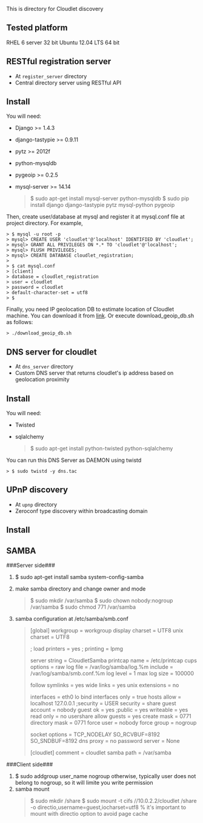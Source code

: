 This is directory for Cloudlet discovery

Tested platform
--------------------
RHEL 6 server 32 bit
Ubuntu 12.04 LTS 64 bit


RESTful registration server
----------------------------
- At ``register_server`` directory
- Central directory server using RESTful API

## Install ##
You will need:
* Django >= 1.4.3
* django-tastypie >= 0.9.11
* pytz >= 2012f
* python-mysqldb
* pygeoip >= 0.2.5
* mysql-server >= 14.14

	> $ sudo apt-get install mysql-server python-mysqldb
	> $ sudo pip install django django-tastypie pytz mysql-python pygeoip

Then, create user/database at mysql and register it at mysql.conf file at
project directory. For example,

	> $ mysql -u root -p 
	> mysql> CREATE USER 'cloudlet'@'localhost' IDENTIFIED BY 'cloudlet';
	> mysql> GRANT ALL PRIVILEGES ON *.* TO 'cloudlet'@'localhost';
	> mysql> FLUSH PRIVILEGES;
	> mysql> CREATE DATABASE cloudlet_registration;
	>
	> $ cat mysql.conf 
	> [client]
	> database = cloudlet_registration
	> user = cloudlet
	> password = cloudlet
	> default-character-set = utf8
	> $

Finally, you need IP geolocation DB to estimate location of Cloudlet machine.
You can download it from [link](http://dev.maxmind.com/geoip/geolite).
Or execute download_geoip_db.sh as follows:

	> ./download_geoip_db.sh


DNS server for cloudlet
-----------------------------
- At ``dns_server`` directory
- Custom DNS server that returns cloudlet's ip address based on geolocation proximity

## Install ##
You will need:
* Twisted
* sqlalchemy

	> $ sudo apt-get install python-twisted python-sqlalchemy


You can run this DNS Server as DAEMON using twistd

	> $ sudo twistd -y dns.tac

UPnP discovery
--------------------
- At ``upnp`` directory
- Zeroconf type discovery within broadcasting domain

## Install ##



SAMBA
--------------------
###Server side###
1. $ sudo apt-get install samba system-config-samba

2. make samba directory and change owner and mode
	> $ sudo mkdir /var/samba
	> $ sudo chown nobody:nogroup /var/samba
	> $ sudo chmod 771 /var/samba

3. samba configuration at /etc/samba/smb.conf
	> [global]
	> workgroup = workgroup
	> display charset = UTF8
	> unix charset = UTF8
	> 
	> ; load printers = yes
	> ; printing = lpmg
	> 
	> server string = CloudletSamba
	> printcap name = /etc/printcap
	> cups options = raw
	> log file = /var/log/samba/log.%m
	> include = /var/log/samba/smb.conf.%m
	> log level = 1
	> max log size = 100000
	> 
	> follow symlinks = yes
	> wide links = yes
	> unix extensions = no
	> 
	> interfaces = eth0 lo
	> bind interfaces only = true
	> hosts allow = localhost 127.0.0.1
	> ;security = USER
	> security = share
	> guest account = nobody
	> guest ok = yes
	> ;public = yes
	> writeable = yes
	> read only = no
	> usershare allow guests = yes 
	> create mask = 0771
	> directory mask = 0771
	> force user = nobody
	> force group = nogroup
	> 
	> socket options = TCP_NODELAY SO_RCVBUF=8192 SO_SNDBUF=8192
	> dns proxy = no
	> password server = None
	> 
	> [cloudlet]
	> comment = cloudlet samba
	> path = /var/samba


###Client side###
1. $ sudo addgroup user_name nogroup
	otherwise, typically user does not belong to nogroup, so it will limite you write permission
2. samba mount
	> $ sudo mkdir /share
	> $ sudo mount -t cifs //10.0.2.2/cloudlet /share -o directio,username=guest,iocharset=utf8
	> % it's important to mount with directio option to avoid page cache

